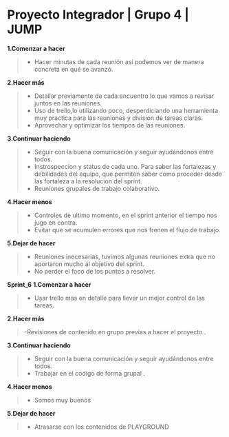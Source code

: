 # Proyecto Integrador | Grupo 4 | JUMP

**1.Comenzar a hacer**

> - Hacer minutas de cada reunión así podemos ver de manera concreta en qué se avanzó.

**2.Hacer más**

> - Detallar previamente de cada encuentro lo que vamos a revisar juntos en las reuniones.
> - Uso de trello,lo utilizando poco, desperdiciando una herramienta muy practica para las reuniones y division de tareas claras.
> - Aprovechar y optimizar los tiempos de las reuniones.

**3.Continuar haciendo**

> - Seguir con la buena comunicación y seguir ayudándonos entre todos.
> - Instrospeccion y status de cada uno. Para saber las fortalezas y debilidades del equipo, que permiten saber como proceder desde las fortaleza a la resolucion del sprint.
> - Reuniones grupales de trabajo colaborativo.

**4.Hacer menos**

> - Controles de ultimo momento, en el sprint anterior el tiempo nos jugo en contra.
> - Evitar que se acumulen errores que nos frenen el flujo de trabajo.

**5.Dejar de hacer**

> - Reuniones inecesarias, tuvimos algunas reuniones extra que no aportaron mucho al objetivo del sprint.
> - No perder el foco de los puntos a resolver.

**Sprint_6**
**1.Comenzar a hacer**

> - Usar trello mas en detalle para llevar un mejor control de las tareas.

**2.Hacer más**

> -Revisiones de contenido en grupo previas a hacer el proyecto .

**3.Continuar haciendo**

> - Seguir con la buena comunicación y seguir ayudándonos entre todos.
> - Trabajar en el codigo de forma grupal .

**4.Hacer menos**

> - Somos muy buenos

**5.Dejar de hacer**

> - Atrasarse con los contenidos de PLAYGROUND
